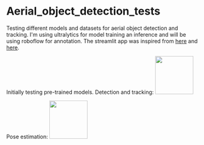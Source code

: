 # Aerial_object_detection_tests
Testing different models and datasets for aerial object detection and tracking. I'm using ultralytics for model training an inference and will be using roboflow for annotation. 
The streamlit app was inspired from [here](https://medium.com/@mycodingmantras/building-a-real-time-object-detection-and-tracking-app-with-yolov8-and-streamlit-part-1-30c56f5eb956) and [here](https://lalodatos.medium.com/building-your-own-real-time-object-detection-app-roboflow-yolov8-and-streamlit-part-1-f577cf0aa6e5).

Initially testing pre-trained models. Detection and tracking:
<img src="https://media.giphy.com/media/vFKqnCdLPNOKc/Dance_short_.gif" width="100" height="100" />

Pose estimation:
<img src="https://github.com/crisjosil/Aerial_object_detection_tests/Dog_short.gif" width="100" height="100" />

